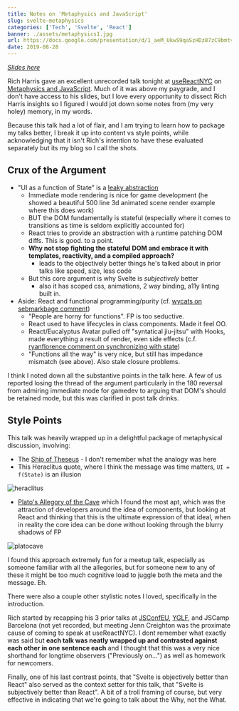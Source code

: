 ```yaml
---
title: Notes on 'Metaphysics and JavaScript'
slug: svelte-metaphysics
categories: ['Tech', 'Svelte', 'React']
banner: ./assets/metaphysics1.jpg
url: https://docs.google.com/presentation/d/1_aeM_UkwS9qaSzHDz87zC9bmtvbuLbPof7RnN96SJKE/edit?usp=sharing
date: 2019-08-28
---
```


_[Slides here](https://docs.google.com/presentation/d/1_aeM_UkwS9qaSzHDz87zC9bmtvbuLbPof7RnN96SJKE/edit?usp=sharing)_

Rich Harris gave an excellent unrecorded talk tonight at [useReactNYC](http://usereact.nyc) on [Metaphysics and JavaScript](https://twitter.com/Rich_Harris/status/1166342346323238912). Much of it was above my paygrade, and I don't have access to his slides, but I love every opportunity to dissect Rich Harris insights so I figured I would jot down some notes from (my very holey) memory, in my words.

Because this talk had a lot of flair, and I am trying to learn how to package my talks better, I break it up into content vs style points, while acknowledging that it isn't Rich's intention to have these evaluated separately but its my blog so I call the shots.

## Crux of the Argument

- "UI as a function of State" is a [leaky abstraction](https://www.joelonsoftware.com/2002/11/11/the-law-of-leaky-abstractions/)
  - Immediate mode rendering is nice for game development (he showed a beautiful 500 line 3d animated scene render example where this does work)
  - BUT the DOM fundamentally is stateful (especially where it comes to transitions as time is seldom explicitly accounted for)
  - React tries to provide an abstraction with a runtime patching DOM diffs. This is good. to a point.
  - **Why not stop fighting the stateful DOM and embrace it with templates, reactivity, and a compiled approach?**
    - leads to the objectively better things he's talked about in prior talks like speed, size, less code
  - But this core argument is why Svelte is _subjectively_ better
    - also it has scoped css, animations, 2 way binding, a11y linting built in.
- Aside: React and functional programming/purity (cf. [wycats on sebmarkbage comment](https://mobile.twitter.com/wycats/status/1161464944648318977))
  - "People are horny for functions". FP is too seductive.
  - React used to have lifecycles in class components. Made it feel OO.
  - React/Eucalyptus Avatar pulled off "syntatical jiu-jitsu" with Hooks, made everything a result of render, even side effects (c.f. [ryanflorence comment on synchronizing with state](https://mobile.twitter.com/ryanflorence/status/1125041041063665666))
  - "Functions all the way" is very nice, but still has impedance mismatch (see above). Also stale closure problems.

I think I noted down all the substantive points in the talk here. A few of us reported losing the thread of the argument particularly in the 180 reversal from admiring immediate mode for gamedev to arguing that DOM's should be retained mode, but this was clarified in post talk drinks.

## Style Points

This talk was heavily wrapped up in a delightful package of metaphysical discussion, involving:

- The [Ship of Theseus](https://en.wikipedia.org/wiki/Ship_of_Theseus) - I don't remember what the analogy was here
- This Heraclitus quote, where I think the message was time matters, `UI = f(State)` is an illusion

![heraclitus](/assets/heraclitus.jpg)

- [Plato's Allegory of the Cave](https://en.wikipedia.org/wiki/Allegory_of_the_Cave) which I found the most apt, which was the attraction of developers around the idea of components, but looking at React and thinking that this is the ultimate expression of that ideal, when in reality the core idea can be done without looking through the blurry shadows of FP

![platocave](/assets/platocave.jpg)

I found this approach extremely fun for a meetup talk, especially as someone familiar with all the allegories, but for someone new to any of these it might be too much cognitive load to juggle both the meta and the message. Eh.

There were also a couple other stylistic notes I loved, specifically in the introduction.

Rich started by recapping his 3 prior talks at [JSConfEU](https://www.youtube.com/watch?v=qqt6YxAZoOc), [YGLF](https://www.youtube.com/watch?v=AdNJ3fydeao), and JSCamp Barcelona (not yet recorded, but meeting Jenn Creighton was the proximate cause of coming to speak at useReactNYC). I dont remember what exactly was said but **each talk was neatly wrapped up and contrasted against each other in one sentence each** and I thought that this was a very nice shorthand for longtime observers ("Previously on...") as well as homework for newcomers.

Finally, one of his last contrast points, that "Svelte is objectively better than React" also served as the context setter for this talk, that "Svelte is subjectively better than React". A bit of a troll framing of course, but very effective in indicating that we're going to talk about the Why, not the What.
